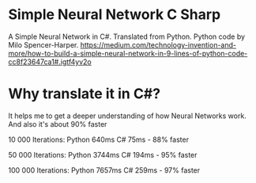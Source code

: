 # Simple Neural Network C Sharp
A Simple Neural Network in C#. Translated from Python. Python code by Milo Spencer-Harper.
https://medium.com/technology-invention-and-more/how-to-build-a-simple-neural-network-in-9-lines-of-python-code-cc8f23647ca1#.igtf4yv2o

# Why translate it in C#?
It helps me to get a deeper understanding of how Neural Networks work. And also it's about 90% faster

10 000 Iterations: Python 640ms C# 75ms - 88% faster


50 000 Iterations: Python 3744ms C# 194ms - 95% faster


100 000 Iterations: Python 7657ms C# 259ms - 97% faster

